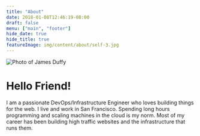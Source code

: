 ```yaml
---
title: "About"
date: 2018-01-08T12:46:19-08:00
draft: false
menu: ["main", "footer"]
hide_date: true
hide_title: true
featureImage: img/content/about/self-3.jpg
---
```


![Photo of James Duffy](/img/content/about/self-3-small.png)

# Hello Friend!

I am a passionate DevOps/Infrastructure Engineer who loves building things for the web. I live and work in San Francisco. Spending long hours programming and scaling machines in the cloud is my norm. Most of my career has been building high traffic websites and the infrastructure that runs them.


